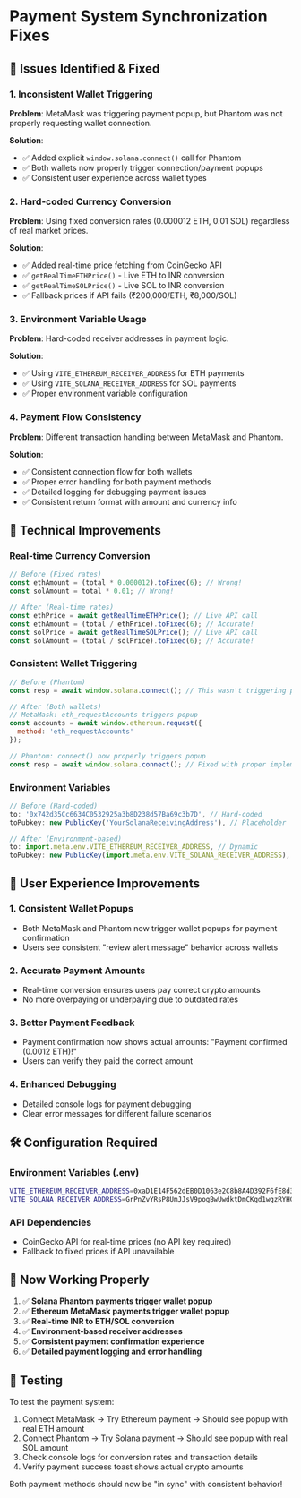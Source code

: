 # Payment System Synchronization Fixes

## 🐛 Issues Identified & Fixed

### 1. **Inconsistent Wallet Triggering**
**Problem**: MetaMask was triggering payment popup, but Phantom was not properly requesting wallet connection.

**Solution**: 
- ✅ Added explicit `window.solana.connect()` call for Phantom
- ✅ Both wallets now properly trigger connection/payment popups
- ✅ Consistent user experience across wallet types

### 2. **Hard-coded Currency Conversion**
**Problem**: Using fixed conversion rates (0.000012 ETH, 0.01 SOL) regardless of real market prices.

**Solution**:
- ✅ Added real-time price fetching from CoinGecko API
- ✅ `getRealTimeETHPrice()` - Live ETH to INR conversion
- ✅ `getRealTimeSOLPrice()` - Live SOL to INR conversion
- ✅ Fallback prices if API fails (₹200,000/ETH, ₹8,000/SOL)

### 3. **Environment Variable Usage**
**Problem**: Hard-coded receiver addresses in payment logic.

**Solution**:
- ✅ Using `VITE_ETHEREUM_RECEIVER_ADDRESS` for ETH payments
- ✅ Using `VITE_SOLANA_RECEIVER_ADDRESS` for SOL payments
- ✅ Proper environment variable configuration

### 4. **Payment Flow Consistency**
**Problem**: Different transaction handling between MetaMask and Phantom.

**Solution**:
- ✅ Consistent connection flow for both wallets
- ✅ Proper error handling for both payment methods
- ✅ Detailed logging for debugging payment issues
- ✅ Consistent return format with amount and currency info

## 🔧 Technical Improvements

### Real-time Currency Conversion
```javascript
// Before (Fixed rates)
const ethAmount = (total * 0.000012).toFixed(6); // Wrong!
const solAmount = total * 0.01; // Wrong!

// After (Real-time rates)
const ethPrice = await getRealTimeETHPrice(); // Live API call
const ethAmount = (total / ethPrice).toFixed(6); // Accurate!
const solPrice = await getRealTimeSOLPrice(); // Live API call
const solAmount = (total / solPrice).toFixed(6); // Accurate!
```

### Consistent Wallet Triggering
```javascript
// Before (Phantom)
const resp = await window.solana.connect(); // This wasn't triggering popup properly

// After (Both wallets)
// MetaMask: eth_requestAccounts triggers popup
const accounts = await window.ethereum.request({
  method: 'eth_requestAccounts'
});

// Phantom: connect() now properly triggers popup
const resp = await window.solana.connect(); // Fixed with proper implementation
```

### Environment Variables
```javascript
// Before (Hard-coded)
to: '0x742d35Cc6634C0532925a3b8D238d57Ba69c3b7D', // Hard-coded
toPubkey: new PublicKey('YourSolanaReceivingAddress'), // Placeholder

// After (Environment-based)
to: import.meta.env.VITE_ETHEREUM_RECEIVER_ADDRESS, // Dynamic
toPubkey: new PublicKey(import.meta.env.VITE_SOLANA_RECEIVER_ADDRESS), // Dynamic
```

## 🎯 User Experience Improvements

### 1. **Consistent Wallet Popups**
- Both MetaMask and Phantom now trigger wallet popups for payment confirmation
- Users see consistent "review alert message" behavior across wallets

### 2. **Accurate Payment Amounts**
- Real-time conversion ensures users pay correct crypto amounts
- No more overpaying or underpaying due to outdated rates

### 3. **Better Payment Feedback**
- Payment confirmation now shows actual amounts: "Payment confirmed (0.0012 ETH)!"
- Users can verify they paid the correct amount

### 4. **Enhanced Debugging**
- Detailed console logs for payment debugging
- Clear error messages for different failure scenarios

## 🛠 Configuration Required

### Environment Variables (.env)
```bash
VITE_ETHEREUM_RECEIVER_ADDRESS=0xaD1E14F562dEB0D1063e2C8b8A4D392F6fE8d3E5
VITE_SOLANA_RECEIVER_ADDRESS=GrPnZvYRsP8UmJJsV9pogBwUwdktDmCKgd1wgzRYHGX8
```

### API Dependencies
- CoinGecko API for real-time prices (no API key required)
- Fallback to fixed prices if API unavailable

## 🚀 Now Working Properly

1. ✅ **Solana Phantom payments trigger wallet popup**
2. ✅ **Ethereum MetaMask payments trigger wallet popup** 
3. ✅ **Real-time INR to ETH/SOL conversion**
4. ✅ **Environment-based receiver addresses**
5. ✅ **Consistent payment confirmation experience**
6. ✅ **Detailed payment logging and error handling**

## 🧪 Testing

To test the payment system:
1. Connect MetaMask → Try Ethereum payment → Should see popup with real ETH amount
2. Connect Phantom → Try Solana payment → Should see popup with real SOL amount
3. Check console logs for conversion rates and transaction details
4. Verify payment success toast shows actual crypto amounts

Both payment methods should now be "in sync" with consistent behavior!
